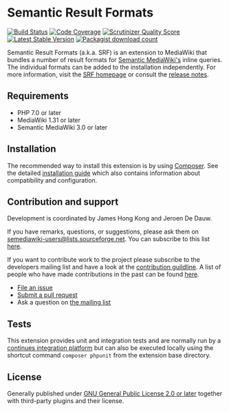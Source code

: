 # Semantic Result Formats

[![Build Status](https://secure.travis-ci.org/SemanticMediaWiki/SemanticResultFormats.svg?branch=master)](http://travis-ci.org/SemanticMediaWiki/SemanticResultFormats)
[![Code Coverage](https://scrutinizer-ci.com/g/SemanticMediaWiki/SemanticResultFormats/badges/coverage.png?b=master)](https://scrutinizer-ci.com/g/SemanticMediaWiki/SemanticResultFormats/?branch=master)
[![Scrutinizer Quality Score](https://scrutinizer-ci.com/g/SemanticMediaWiki/SemanticResultFormats/badges/quality-score.png?s=a2f091e91cb9c8aa297e028f2f30d99153446796)](https://scrutinizer-ci.com/g/SemanticMediaWiki/SemanticResultFormats/)
[![Latest Stable Version](https://poser.pugx.org/mediawiki/semantic-result-formats/version.png)](https://packagist.org/packages/mediawiki/semantic-result-formats)
[![Packagist download count](https://poser.pugx.org/mediawiki/semantic-result-formats/d/total.png)](https://packagist.org/packages/mediawiki/semantic-result-formats)

Semantic Result Formats (a.k.a. SRF) is an extension to MediaWiki that bundles a number of result
formats for [Semantic MediaWiki's][smw] inline queries. The individual formats can be added to the
installation independently. For more information, visit the [SRF homepage][srf] or consult the
[release notes](RELEASE-NOTES.md).

## Requirements

- PHP 7.0 or later
- MediaWiki 1.31 or later
- Semantic MediaWiki 3.0 or later

## Installation

The recommended way to install this extension is by using [Composer][composer]. See the detailed
[installation guide](docs/INSTALL.md) which also contains information about compatibility and
configuration.

## Contribution and support

Development is coordinated by James Hong Kong and Jeroen De Dauw.

If you have remarks, questions, or suggestions, please ask them on semediawiki-users@lists.sourceforge.net.
You can subscribe to this list [here](https://lists.sourceforge.net/lists/listinfo/semediawiki-user).

If you want to contribute work to the project please subscribe to the
developers mailing list and have a look at the [contribution guildline](/CONTRIBUTING.md).
A list of people who have made contributions in the past can be found [here][contributors].

* [File an issue](https://github.com/SemanticMediaWiki/SemanticResultFormats/issues)
* [Submit a pull request](https://github.com/SemanticMediaWiki/SemanticResultFormats/pulls)
* Ask a question on [the mailing list](https://www.semantic-mediawiki.org/wiki/Mailing_list)

## Tests

This extension provides unit and integration tests and are normally run by a [continues integration platform][travis]
but can also be executed locally using the shortcut command `composer phpunit` from the extension base directory.

## License

Generally published under [GNU General Public License 2.0 or later][licence] together with
third-party plugins and their license.

[smw]: https://github.com/SemanticMediaWiki/SemanticMediaWiki
[travis]: https://travis-ci.org/SemanticMediaWiki/SemanticResultFormats
[srf]: https://www.semantic-mediawiki.org/wiki/Extension:Semantic_Result_Formats
[composer]: https://getcomposer.org/
[contributors]: https://github.com/SemanticMediaWiki/SemanticResultFormats/graphs/contributors
[licence]: https://www.gnu.org/copyleft/gpl.html
